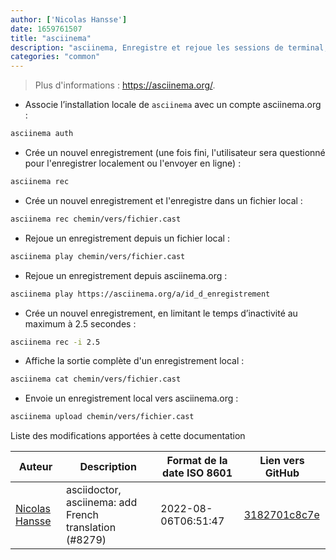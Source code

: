 ```yaml
---
author: ['Nicolas Hansse']
date: 1659761507
title: "asciinema"
description: "asciinema, Enregistre et rejoue les sessions de terminal, et également partageable sur asciinema.org."
categories: "common"
---
```

> Plus d'informations : <https://asciinema.org/>.

- Associe l’installation locale de `asciinema` avec un compte asciinema.org :

```bash
asciinema auth
```

- Crée un nouvel enregistrement (une fois fini, l'utilisateur sera questionné pour l'enregistrer localement ou l'envoyer en ligne) :

```bash
asciinema rec
```

- Crée un nouvel enregistrement et l'enregistre dans un fichier local :

```bash
asciinema rec chemin/vers/fichier.cast
```

- Rejoue un enregistrement depuis un fichier local :

```bash
asciinema play chemin/vers/fichier.cast
```

- Rejoue un enregistrement depuis asciinema.org :

```bash
asciinema play https://asciinema.org/a/id_d_enregistrement
```

- Crée un nouvel enregistrement, en limitant le temps d’inactivité au maximum à 2.5 secondes :

```bash
asciinema rec -i 2.5
```

- Affiche la sortie complète d'un enregistrement local :

```bash
asciinema cat chemin/vers/fichier.cast
```

- Envoie un enregistrement local vers asciinema.org :

```bash
asciinema upload chemin/vers/fichier.cast
```
Liste des modifications apportées à cette documentation


Auteur | Description | Format de la date ISO 8601 | Lien vers GitHub
------|-----|-----|-----
[Nicolas Hansse](mailto:nico.hansse@gmail.com) | asciidoctor, asciinema: add French translation (#8279) | 2022-08-06T06:51:47 | [3182701c8c7e](https://github.com/tldr-pages/tldr/commit/3182701c8c7e4154fecad94a4ecc6d376ca2d9fb)

